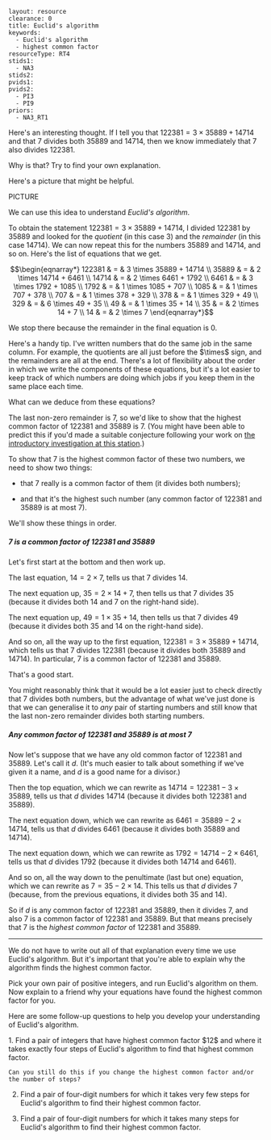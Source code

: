 ````
layout: resource
clearance: 0
title: Euclid's algorithm
keywords:
  - Euclid's algorithm
  - highest common factor
resourceType: RT4
stids1:
  - NA3
stids2:
pvids1:
pvids2:
  - PI3
  - PI9
priors:
  - NA3_RT1

````

Here's an interesting thought.  If I tell you that $122381 = 3 \times 35889 + 14714$ and that $7$ divides both $35889$ and $14714$, then we know immediately that $7$ also divides $122381$.

<div class="well">

Why is that?  Try to find your own explanation.

</div>

Here's a picture that might be helpful.

PICTURE

We can use this idea to understand _Euclid's algorithm_.

To obtain the statement $122381 = 3 \times 35889 + 14714$, I divided $122381$ by $35889$ and looked for the _quotient_ (in this case $3$) and the _remainder_ (in this case $14714$).  We can now repeat this for the numbers $35889$ and $14714$, and so on.  Here's the list of equations that we get.

$$\begin{eqnarray*}
122381 & = & 3 \times 35889 + 14714 \\
35889 & = & 2 \times 14714 + 6461 \\
14714 & = & 2 \times 6461 + 1792 \\
6461 & = & 3 \times 1792 + 1085 \\
1792 & = & 1 \times 1085 + 707 \\
1085 & = & 1 \times 707 + 378 \\
707 & = & 1 \times 378 + 329 \\
378 & = & 1 \times 329 + 49 \\
329 & = & 6 \times 49 + 35 \\
49 & = & 1 \times 35 + 14 \\
35 & = & 2 \times 14 + 7 \\
14 & = & 2 \times 7
\end{eqnarray*}$$

We stop there because the remainder in the final equation is $0$.

<div class="chalk">
Here's a handy tip.  I've written numbers that do the same job in the same column.  For example, the quotients are all just before the $\times$ sign, and the remainders are all at the end.  There's a lot of flexibility about the order in which we write the components of these equations, but it's a lot easier to keep track of which numbers are doing which jobs if you keep them in the same place each time.
</div>

What can we deduce from these equations?

The last non-zero remainder is $7$, so we'd like to show that the highest common factor of $122381$ and $35889$ is $7$.  (You might have been able to predict this if you'd made a suitable conjecture following your work on [the introductory investigation at this station](../NA3_RT1/index.html).)

To show that $7$ is the highest common factor of these two numbers, we need to show two things:

* that $7$ really is a common factor of them (it divides both numbers);

* and that it's the highest such number (any common factor of $122381$ and $35889$ is at most $7$).

We'll show these things in order.

##### $7$ is a common factor of $122381$ and $35889$

Let's first start at the bottom and then work up.

The last equation, $14 = 2 \times 7$, tells us that $7$ divides $14$.

The next equation up, $35 = 2 \times 14 + 7$, then tells us that $7$ divides $35$ (because it divides both $14$ and $7$ on the right-hand side).

The next equation up, $49 = 1 \times 35 + 14$, then tells us that $7$ divides $49$ (because it divides both $35$ and $14$ on the right-hand side).

And so on, all the way up to the first equation, $122381 = 3 \times 35889 + 14714$, which tells us that $7$ divides $122381$ (because it divides both $35889$ and $14714$).  In particular, $7$ is a common factor of $122381$ and $35889$.

That's a good start. 

You might reasonably think that it would be a lot easier just to check directly that $7$ divides both numbers, but the advantage of what we've just done is that we can generalise it to _any_ pair of starting numbers and still know that the last non-zero remainder divides both starting numbers.

##### Any common factor of $122381$ and $35889$ is at most $7$

Now let's suppose that we have any old common factor of $122381$ and $35889$.  Let's call it $d$.  (It's much easier to talk about something if we've given it a name, and $d$ is a good name for a divisor.)

Then the top equation, which we can rewrite as $14714 = 122381 - 3 \times 35889$, tells us that $d$ divides $14714$ (because it divides both $122381$ and $35889$).

The next equation down, which we can rewrite as $6461 = 35889 - 2 \times 14714$, tells us that $d$ divides $6461$ (because it divides both $35889$ and $14714$).

The next equation down, which we can rewrite as $1792 = 14714 - 2 \times 6461$, tells us that $d$ divides $1792$ (because it divides both $14714$ and $6461$).

And so on, all the way down to the penultimate (last but one) equation, which we can rewrite as $7 = 35 - 2 \times 14$.  This tells us that $d$ divides $7$ (because, from the previous equations, it divides both $35$ and $14$).

So if $d$ is any common factor of $122381$ and $35889$, then it divides $7$, and also $7$ is a common factor of $122381$ and $35889$.  But that means precisely that $7$ is the _highest common factor_ of $122381$ and $35889$.

* * *

We do not have to write out all of that explanation every time we use Euclid's algorithm.  But it's important that you're able to explain why the algorithm finds the highest common factor.

<div class="well">
Pick your own pair of positive integers, and run Euclid's algorithm on them.  Now explain to a friend why your equations have found the highest common factor for you.
</div>

Here are some follow-up questions to help you develop your understanding of Euclid's algorithm.

<div class="well">
1.  Find a pair of integers that have highest common factor $12$ and where it takes exactly four steps of Euclid's algorithm to find that highest common factor.

    Can you still do this if you change the highest common factor and/or the number of steps?

2.  Find a pair of four-digit numbers for which it takes very few steps for Euclid's algorithm to find their highest common factor.

3.  Find a pair of four-digit numbers for which it takes many steps for Euclid's algorithm to find their highest common factor.
</div>
